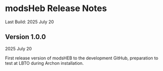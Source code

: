# modsHeb Release Notes
Last Build: 2025 July 20

## Version 1.0.0
2025 July 20

First release version of modsHEB to the development GitHub, preparation to
test at LBTO during Archon installation.
